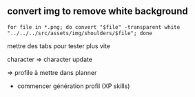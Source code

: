 ## convert img to remove white background
`
for file in *.png; do convert "$file" -transparent white "../../../src/assets/img/shoulders/$file"; done
`

mettre des tabs pour tester plus vite

character => character update


=> profile à mettre dans planner

 - commencer génération profil (XP skills)
